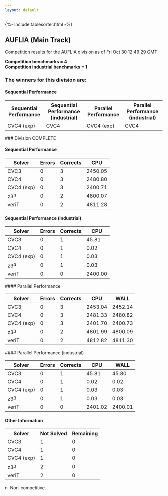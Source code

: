```yaml
---
layout: default
---
```

{%- include tablesorter.html -%}

##  AUFLIA (Main Track)

Competition results for the AUFLIA division as of Fri Oct 30 12:49:29 GMT

**Competition benchmarks = 4** 
**<br/>Competition industrial benchmarks = 1** 

### The winners for this division are: 
#### Sequential Performance
<table>
<tr>
<th class="center">Sequential Performance</th>
<th class="center">Sequential Performance (industrial)</th>
<th class="center">Parallel Performance</th>
<th class="center">Parallel Performance (industrial)</th>
</tr>
<tr class="center">
<td>CVC4 (exp)</td>
<td>CVC4</td>
<td>CVC4 (exp)</td>
<td>CVC4</td>
</tr>
</table>
### Division COMPLETE
 




#### Sequential Performance
<table id="sequential" class="result sorted">
<thead>
<tr>
<th class="center">Solver</th><th class="center">Errors</th>
<th class="center">Corrects</th>
<th class="center">CPU</th>
</tr>
</thead>
<tr>
<td>CVC3</td>
<td class="right">0</td>
<td class="right">3</td>
<td class="right">2450.05</td>
</tr>
<tr>
<td>CVC4</td>
<td class="right">0</td>
<td class="right">3</td>
<td class="right">2480.80</td>
</tr>
<tr>
<td>CVC4 (exp)</td>
<td class="right">0</td>
<td class="right">3</td>
<td class="right">2400.71</td>
</tr>
<tr>
<td><span class="non-competing-grey">z3<sup><a href="#fn">n</a></sup></span></td>
<td class="right">0</td>
<td class="right">2</td>
<td class="right">4800.07</td>
</tr>
<tr>
<td>veriT</td>
<td class="right">0</td>
<td class="right">2</td>
<td class="right">4811.28</td>
</tr>
</table>

#### Sequential Performance (industrial)
<table id="sequentiali" class="result sorted">
<thead>
<tr>
<th class="center">Solver</th><th class="center">Errors</th>
<th class="center">Corrects</th>
<th class="center">CPU</th>
</tr>
</thead>
<tr>
<td>CVC3</td>
<td class="right">0</td>
<td class="right">1</td>
<td class="right">45.81</td>
</tr>
<tr>
<td>CVC4</td>
<td class="right">0</td>
<td class="right">1</td>
<td class="right">0.02</td>
</tr>
<tr>
<td>CVC4 (exp)</td>
<td class="right">0</td>
<td class="right">1</td>
<td class="right">0.03</td>
</tr>
<tr>
<td><span class="non-competing-grey">z3<sup><a href="#fn">n</a></sup></span></td>
<td class="right">0</td>
<td class="right">1</td>
<td class="right">0.03</td>
</tr>
<tr>
<td>veriT</td>
<td class="right">0</td>
<td class="right">0</td>
<td class="right">2400.00</td>
</tr>
</table>
#### Parallel Performance
<table id="parallel" class="result sorted">
<thead>
<tr>
<th class="center">Solver</th><th class="center">Errors</th>
<th class="center">Corrects</th>
<th class="center">CPU</th>
<th class="center">WALL</th>
</tr>
</thead>
<tr>
<td>CVC3</td>
<td class="right">0</td>
<td class="right">3</td>
<td class="right">2453.04</td>
<td class="right">2452.14</td>
</tr>
<tr>
<td>CVC4</td>
<td class="right">0</td>
<td class="right">3</td>
<td class="right">2481.33</td>
<td class="right">2480.82</td>
</tr>
<tr>
<td>CVC4 (exp)</td>
<td class="right">0</td>
<td class="right">3</td>
<td class="right">2401.70</td>
<td class="right">2400.73</td>
</tr>
<tr>
<td><span class="non-competing-grey">z3<sup><a href="#fn">n</a></sup></span></td>
<td class="right">0</td>
<td class="right">2</td>
<td class="right">4801.99</td>
<td class="right">4800.09</td>
</tr>
<tr>
<td>veriT</td>
<td class="right">0</td>
<td class="right">2</td>
<td class="right">4812.82</td>
<td class="right">4811.30</td>
</tr>

</table>
#### Parallel Performance (industrial)
<table id="paralleli" class="result sorted">
<thead>
<tr>
<th class="center">Solver</th><th class="center">Errors</th>
<th class="center">Corrects</th>
<th class="center">CPU</th>
<th class="center">WALL</th>
</tr>
</thead>
<tr>
<td>CVC3</td>
<td class="right">0</td>
<td class="right">1</td>
<td class="right">45.81</td>
<td class="right">45.80</td>
</tr>
<tr>
<td>CVC4</td>
<td class="right">0</td>
<td class="right">1</td>
<td class="right">0.02</td>
<td class="right">0.02</td>
</tr>
<tr>
<td>CVC4 (exp)</td>
<td class="right">0</td>
<td class="right">1</td>
<td class="right">0.03</td>
<td class="right">0.03</td>
</tr>
<tr>
<td><span class="non-competing-grey">z3<sup><a href="#fn">n</a></sup></span></td>
<td class="right">0</td>
<td class="right">1</td>
<td class="right">0.03</td>
<td class="right">0.03</td>
</tr>
<tr>
<td>veriT</td>
<td class="right">0</td>
<td class="right">0</td>
<td class="right">2401.02</td>
<td class="right">2400.01</td>
</tr>
</table>

#### Other Information

<table>
<tr>
<th class="center">Solver</th>
<th class="center">Not Solved</th>
<th class="center">Remaining</th>
</tr>
<tr>
<td>CVC3</td>
<td class="right">1</td>
<td class="right">0</td>
</tr>
<tr>
<td>CVC4</td>
<td class="right">1</td>
<td class="right">0</td>
</tr>
<tr>
<td>CVC4 (exp)</td>
<td class="right">1</td>
<td class="right">0</td>
</tr>
<tr>
<td><span class="non-competing-grey">z3<sup><a href="#fn">n</a></sup></span></td>
<td class="right">2</td>
<td class="right">0</td>
</tr>
<tr>
<td>veriT</td>
<td class="right">2</td>
<td class="right">0</td>
</tr>
</table>

<span id="fn"> n. Non-competitive.</span>
